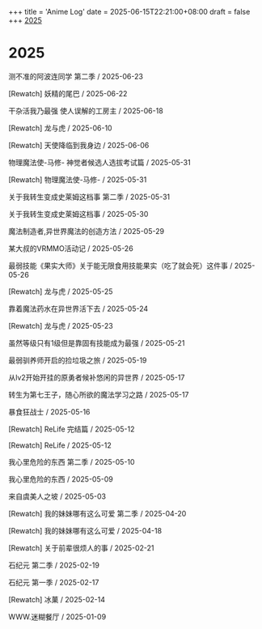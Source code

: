 +++
title = 'Anime Log'
date = 2025-06-15T22:21:00+08:00
draft = false
+++
[2025](#2025)

# 2025
测不准的阿波连同学 第二季 / 2025-06-23

[Rewatch] 妖精的尾巴 / 2025-06-22

干杂活我乃最强 使人误解的工房主 / 2025-06-18

[Rewatch] 龙与虎 / 2025-06-10

[Rewatch] 天使降临到我身边 / 2025-06-06

物理魔法使-马修- 神觉者候选人选拔考试篇 / 2025-05-31

[Rewatch] 物理魔法使-马修- / 2025-05-31

关于我转生变成史莱姆这档事 第二季 / 2025-05-31

关于我转生变成史莱姆这档事 / 2025-05-30

魔法制造者,异世界魔法的创造方法 / 2025-05-29

某大叔的VRMMO活动记 / 2025-05-26

最弱技能《果实大师》关于能无限食用技能果实（吃了就会死）这件事 / 2025-05-26

[Rewatch] 龙与虎 / 2025-05-25

靠着魔法药水在异世界活下去 / 2025-05-24

[Rewatch] 龙与虎 / 2025-05-23

虽然等级只有1级但是靠固有技能成为最强 / 2025-05-21

最弱驯养师开启的捡垃圾之旅 / 2025-05-19

从lv2开始开挂的原勇者候补悠闲的异世界 / 2025-05-17

转生为第七王子，随心所欲的魔法学习之路 / 2025-05-17

暴食狂战士 / 2025-05-16

[Rewatch] ReLife 完结篇 / 2025-05-12

[Rewatch] ReLife / 2025-05-12

我心里危险的东西 第二季 / 2025-05-10

我心里危险的东西 / 2025-05-09

来自虞美人之坡 / 2025-05-03

[Rewatch] 我的妹妹哪有这么可爱 第二季 / 2025-04-20

[Rewatch] 我的妹妹哪有这么可爱 / 2025-04-18

[Rewatch] 关于前辈很烦人的事 / 2025-02-21

石纪元 第二季 / 2025-02-19

石纪元 第一季 / 2025-02-17

[Rewatch] 冰菓 / 2025-02-14

WWW.迷糊餐厅 / 2025-01-09
